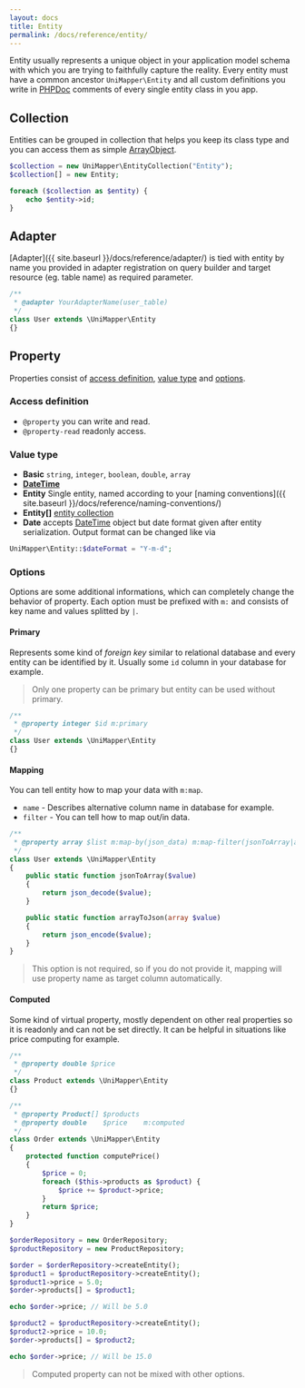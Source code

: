 ```yaml
---
layout: docs
title: Entity
permalink: /docs/reference/entity/
---
```


Entity usually represents a unique object in your application model schema with which you are trying to faithfully capture the reality. Every entity must have a common ancestor `UniMapper\Entity` and all custom definitions you write in [PHPDoc](http://en.wikipedia.org/wiki/PHPDoc) comments of every single entity class in you app.

## Collection
Entities can be grouped in collection that helps you keep its class type and you can access them as simple [ArrayObject](http://php.net/manual/en/class.arrayobject.php).

~~~ php
$collection = new UniMapper\EntityCollection("Entity");
$collection[] = new Entity;

foreach ($collection as $entity) {
    echo $entity->id;
}
~~~

## Adapter
[Adapter]({{ site.baseurl }}/docs/reference/adapter/) is tied with entity by name you provided in adapter registration on query builder and target resource (eg. table name) as required parameter.

~~~ php
/**
 * @adapter YourAdapterName(user_table)
 */
class User extends \UniMapper\Entity
{}
~~~

## Property
Properties consist of [access definition](#access-definition), [value type](#value-type) and [options](#options).

### Access definition

- `@property` you can write and read.
- `@property-read` readonly access.

### Value type

- **Basic** `string`, `integer`, `boolean`, `double`, `array`
- **[DateTime](http://www.php.net/manual/en/class.datetime.php)**
- **Entity** Single entity, named according to your [naming conventions]({{ site.baseurl }}/docs/reference/naming-conventions/)
- **Entity\[\]** [entity collection](#collection)
- **Date** accepts [DateTime](http://www.php.net/manual/en/class.datetime.php) object but date format given after entity serialization. Output format can be changed like via

~~~ php
UniMapper\Entity::$dateFormat = "Y-m-d";
~~~

### Options
Options are some additional informations, which can completely change the behavior of property. Each option must be prefixed with `m:` and consists of key name and values splitted by `|`.


#### Primary
Represents some kind of *foreign key* similar to relational database and every entity can be identified by it. Usually some `id` column in your database for example.

> Only one property can be primary but entity can be used without primary.

~~~ php
/**
 * @property integer $id m:primary
 */
class User extends \UniMapper\Entity
{}
~~~

#### Mapping
You can tell entity how to map your data with `m:map`.

- `name` - Describes alternative column name in database for example.
- `filter` - You can tell how to map out/in data.

~~~ php
/**
 * @property array $list m:map-by(json_data) m:map-filter(jsonToArray|arrayToJson)
 */
class User extends \UniMapper\Entity
{
    public static function jsonToArray($value)
    {
        return json_decode($value);
    }

    public static function arrayToJson(array $value)
    {
        return json_encode($value);
    }
}
~~~

> This option is not required, so if you do not provide it, mapping will use property name as target column automatically. 

#### Computed
Some kind of virtual property, mostly dependent on other real properties so it is readonly and can not be set directly. It can be helpful in situations like price computing for example.

~~~ php
/**
 * @property double $price
 */
class Product extends \UniMapper\Entity
{}

/**
 * @property Product[] $products
 * @property double    $price    m:computed
 */
class Order extends \UniMapper\Entity
{
    protected function computePrice()
    {
    	$price = 0;
    	foreach ($this->products as $product) {
    	    $price += $product->price;
    	}
        return $price;
    }
}

$orderRepository = new OrderRepository;
$productRepository = new ProductRepository;

$order = $orderRepository->createEntity();
$product1 = $productRepository->createEntity();
$product1->price = 5.0;
$order->products[] = $product1;

echo $order->price; // Will be 5.0

$product2 = $productRepository->createEntity();
$product2->price = 10.0;
$order->products[] = $product2;

echo $order->price; // Will be 15.0
~~~

> Computed property can not be mixed with other options.